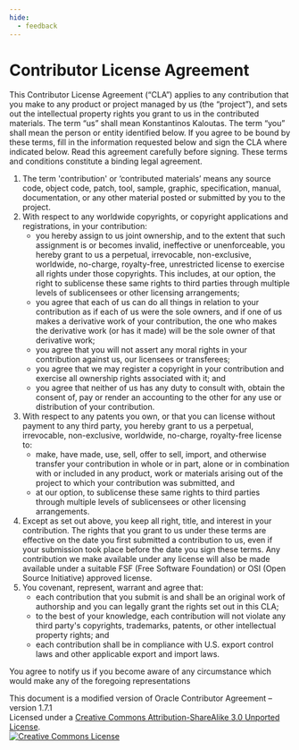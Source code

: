 ```yaml
---
hide:
  - feedback
---
```

# Contributor License Agreement

This Contributor License Agreement (“CLA”) applies to any contribution that you make to any product or project managed by us (the “project”), and sets out the intellectual property rights you grant to us in the contributed materials. The term “us” shall mean Konstantinos Kaloutas. The term “you” shall mean the person or entity identified below. If you agree to be bound by these terms, fill in the information requested below and sign the CLA where indicated below. Read this agreement carefully before signing. These terms and conditions constitute a binding legal agreement.

1. The term 'contribution' or ‘contributed materials’ means any source code, object code, patch, tool, sample, graphic, specification, manual, documentation, or any other material posted or submitted by you to the project.
2. With respect to any worldwide copyrights, or copyright applications and registrations, in your contribution:
    * you hereby assign to us joint ownership, and to the extent that such assignment is or becomes invalid, ineffective or unenforceable, you hereby grant to us a perpetual, irrevocable, non-exclusive, worldwide, no-charge, royalty-free, unrestricted license to exercise all rights under those copyrights. This includes, at our option, the right to sublicense these same rights to third parties through multiple levels of sublicensees or other licensing arrangements;
    * you agree that each of us can do all things in relation to your contribution as if each of us were the sole owners, and if one of us makes a derivative work of your contribution, the one who makes the derivative work (or has it made) will be the sole owner of that derivative work;
    * you agree that you will not assert any moral rights in your contribution against us, our licensees or transferees;
    * you agree that we may register a copyright in your contribution and exercise all ownership rights associated with it; and
    * you agree that neither of us has any duty to consult with, obtain the consent of, pay or render an accounting to the other for any use or distribution of your contribution.
3. With respect to any patents you own, or that you can license without payment to any third party, you hereby grant to us a perpetual, irrevocable, non-exclusive, worldwide, no-charge, royalty-free license to:
    * make, have made, use, sell, offer to sell, import, and otherwise transfer your contribution in whole or in part, alone or in combination with or included in any product, work or materials arising out of the project to which your contribution was submitted, and
    * at our option, to sublicense these same rights to third parties through multiple levels of sublicensees or other licensing arrangements.
4. Except as set out above, you keep all right, title, and interest in your contribution. The rights that you grant to us under these terms are effective on the date you first submitted a contribution to us, even if your submission took place before the date you sign these terms. Any contribution we make available under any license will also be made available under a suitable FSF (Free Software Foundation) or OSI (Open Source Initiative) approved license.
5. You covenant, represent, warrant and agree that:
    * each contribution that you submit is and shall be an original work of authorship and you can legally grant the rights set out in this CLA;
    * to the best of your knowledge, each contribution will not violate any third party's copyrights, trademarks, patents, or other intellectual property rights; and
    * each contribution shall be in compliance with U.S. export control laws and other applicable export and import laws.

You agree to notify us if you become aware of any circumstance which would make any of the foregoing representations

This document is a modified version of Oracle Contributor Agreement – version 1.7.1  
Licensed under a [Creative Commons Attribution-ShareAlike 3.0 Unported License](http://creativecommons.org/licenses/by-sa/3.0/).  
[![Creative Commons License](https://i.creativecommons.org/l/by-sa/3.0/80x15.png)](http://creativecommons.org/licenses/by-sa/3.0/)